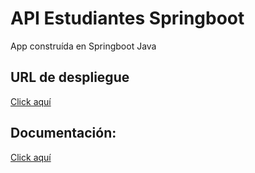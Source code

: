 # API Estudiantes Springboot
App construída en Springboot Java

## URL de despliegue
[Click aquí](https://students-api-production.up.railway.app/)

## Documentación:
[Click aquí](https://students-api-production.up.railway.app/swagger-ui/index.html)